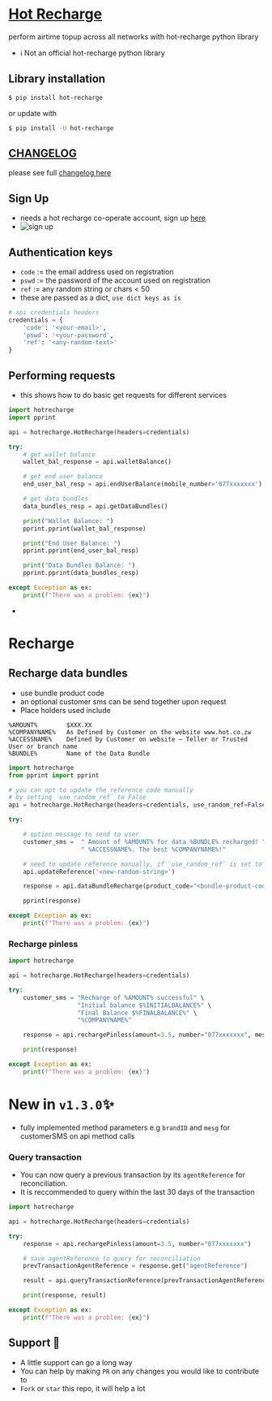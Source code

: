 # [Hot Recharge](https://ssl.hot.co.zw/)
perform airtime topup across all networks with hot-recharge python library

- ℹ Not an official hot-recharge python library

## Library installation
```sh
$ pip install hot-recharge
```
or update with
```sh
$ pip install -U hot-recharge
```

## [CHANGELOG](CHANGELOG.md)
please see full [changelog here](CHANGELOG.md)

## Sign Up
- needs a hot recharge co-operate account, sign up [here](https://ssl.hot.co.zw/register.aspx)
- ![sign up]([Docs/images/signup_cooperate.png](https://github.com/DonnC/Hot-Recharge-ZW/raw/master/Docs/images/signup_cooperate.png))

## Authentication keys
- `code` := the email address used on registration
- `pswd` := the password of the account used on registration
- `ref`  := any random string or chars < 50
- these are passed as a dict, `use dict keys as is`
```python
# api credentials headers
credentials = {
    'code': '<your-email>',
    'pswd': '<your-password',
    'ref': '<any-random-text>'
}
```

## Performing requests
- this shows how to do basic get requests for different services
```python
import hotrecharge
import pprint

api = hotrecharge.HotRecharge(headers=credentials)

try:
    # get wallet balance
    wallet_bal_response = api.walletBalance()

    # get end user balance
    end_user_bal_resp = api.endUserBalance(mobile_number='077xxxxxxx')

    # get data bundles
    data_bundles_resp = api.getDataBundles()

    print("Wallet Balance: ")
    pprint.pprint(wallet_bal_response)

    print("End User Balance: ")
    pprint.pprint(end_user_bal_resp)

    print("Data Bundles Balance: ")
    pprint.pprint(data_bundles_resp)

except Exception as ex:
    print(f"There was a problem: {ex}")
```
-
# Recharge
## Recharge data bundles
- use bundle product code
- an optional customer sms can be send together upon request
- Place holders used include
```
%AMOUNT% 	    $XXX.XX
%COMPANYNAME%	As Defined by Customer on the website www.hot.co.zw
%ACCESSNAME%	Defined by Customer on website – Teller or Trusted User or branch name
%BUNDLE%	    Name of the Data Bundle
```
```python
import hotrecharge
from pprint import pprint

# you can opt to update the reference code manually 
# by setting `use_random_ref` to False
api = hotrecharge.HotRecharge(headers=credentials, use_random_ref=False)

try:

    # option message to send to user
    customer_sms =  " Amount of %AMOUNT% for data %BUNDLE% recharged! " \
                    " %ACCESSNAME%. The best %COMPANYNAME%!"

    # need to update reference manually, if `use_random_ref` is set to False
    api.updateReference('<new-random-string>')

    response = api.dataBundleRecharge(product_code="<bundle-product-code>", number="071xxxxxxx", mesg=customer_sms)

    pprint(response)

except Exception as ex:
    print(f"There was a problem: {ex}")
```

### Recharge pinless
```python
import hotrecharge

api = hotrecharge.HotRecharge(headers=credentials)

try:
    customer_sms = "Recharge of %AMOUNT% successful" \
                   "Initial balance $%INITIALBALANCE%" \
                   "Final Balance $%FINALBALANCE%" \
                   "%COMPANYNAME%"

    response = api.rechargePinless(amount=3.5, number="077xxxxxxx", mesg=customer_sms)

    print(response)

except Exception as ex:
    print(f"There was a problem: {ex}")
```

# New in `v1.3.0`✨
- fully implemented method parameters e.g `brandID` and `mesg` for customerSMS on api method calls
### Query transaction
- You can now query a previous transaction by its `agentReference` for reconciliation. 
- It is reccommended to query within the last 30 days of the transaction
```python
import hotrecharge

api = hotrecharge.HotRecharge(headers=credentials)

try:
    response = api.rechargePinless(amount=3.5, number="077xxxxxxx")

    # save agentReference to query for reconciliation
    prevTransactionAgentReference = response.get("agentReference")

    result = api.queryTransactionReference(prevTransactionAgentReference)

    print(response, result)

except Exception as ex:
    print(f"There was a problem: {ex}")
```

## Support 🤿
- A little support can go a long way
- You can help by making `PR` on any changes you would like to contribute to
- `Fork` or `star` this repo, it will help a lot 
